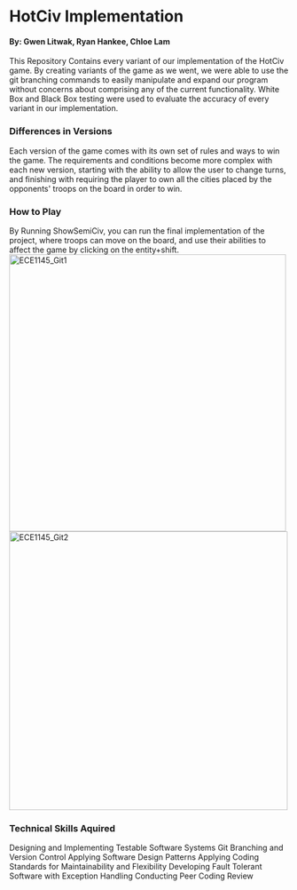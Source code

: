 <h1>HotCiv Implementation</h1>
<h4>By: Gwen Litwak, Ryan Hankee, Chloe Lam</h4>

This Repository Contains every variant of our implementation of the HotCiv game. By creating variants of the game as we went, we were able to use the git branching commands to easily manipulate and expand our program without concerns about comprising any of the current functionality. White Box and Black Box testing were used to evaluate the accuracy of every variant in our implementation.

<h3>Differences in Versions</h3>
Each version of the game comes with its own set of rules and ways to win the game. The requirements and conditions become more complex with each new version, starting with the ability to allow the user to change turns, and finishing with requiring the player to own all the cities placed by the opponents' troops on the board in order to win.

<h3>How to Play</h3>
By Running ShowSemiCiv, you can run the final implementation of the project, where troops can move on the board, and use their abilities to affect the game by clicking on the entity+shift.
<img width="499" alt="ECE1145_Git1" src="https://user-images.githubusercontent.com/77860961/235522579-26f174d6-4aac-4e69-802c-def1ef4d0590.PNG">
<img width="502" alt="ECE1145_Git2" src="https://user-images.githubusercontent.com/77860961/235522618-09d09386-f090-4150-b646-5e7fafa3ad68.PNG">

<h3>Technical Skills Aquired</h3>
Designing and Implementing Testable Software Systems
Git Branching and Version Control
Applying Software Design Patterns
Applying Coding Standards for Maintainability and Flexibility
Developing Fault Tolerant Software with Exception Handling
Conducting Peer Coding Review

